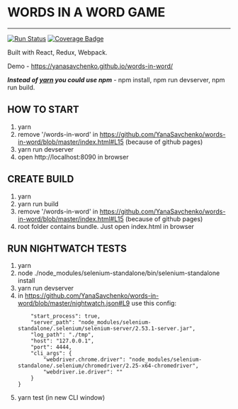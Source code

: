 # WORDS IN A WORD GAME
------------------------------------
[![Run Status](https://api.shippable.com/projects/582dcb83c5316610006abd20/badge?branch=master)](https://app.shippable.com/projects/582dcb83c5316610006abd20) [![Coverage Badge](https://api.shippable.com/projects/582dcb83c5316610006abd20/coverageBadge?branch=master)](https://app.shippable.com/projects/582dcb83c5316610006abd20)

Built with React, Redux, Webpack.

Demo - https://yanasavchenko.github.io/words-in-word/

**_Instead of [yarn](https://github.com/yarnpkg/yarn) you could use npm_** - npm install, npm run devserver, npm run build.

## HOW TO START
1. yarn
2. remove '/words-in-word' in https://github.com/YanaSavchenko/words-in-word/blob/master/index.html#L15 (because of github pages)
3. yarn run devserver
4. open http://localhost:8090 in browser

## CREATE BUILD
1. yarn
2. yarn run build
3. remove '/words-in-word' in https://github.com/YanaSavchenko/words-in-word/blob/master/index.html#L15 (because of github pages)
4. root folder contains bundle. Just open index.html in browser

## RUN NIGHTWATCH TESTS
1. yarn
2. node ./node_modules/selenium-standalone/bin/selenium-standalone install
3. yarn run devserver
4. in https://github.com/YanaSavchenko/words-in-word/blob/master/nightwatch.json#L9 use this config:
    ```"selenium": {
        "start_process": true,
        "server_path": "node_modules/selenium-standalone/.selenium/selenium-server/2.53.1-server.jar",
        "log_path": "./tmp",
        "host": "127.0.0.1",
        "port": 4444,
        "cli_args": {
            "webdriver.chrome.driver": "node_modules/selenium-standalone/.selenium/chromedriver/2.25-x64-chromedriver",
            "webdriver.ie.driver": ""
        }
    }
    ```
5. yarn test (in new CLI window)
